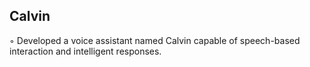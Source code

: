 ## Calvin
◦ Developed a voice assistant named Calvin capable of speech-based interaction and intelligent responses.
